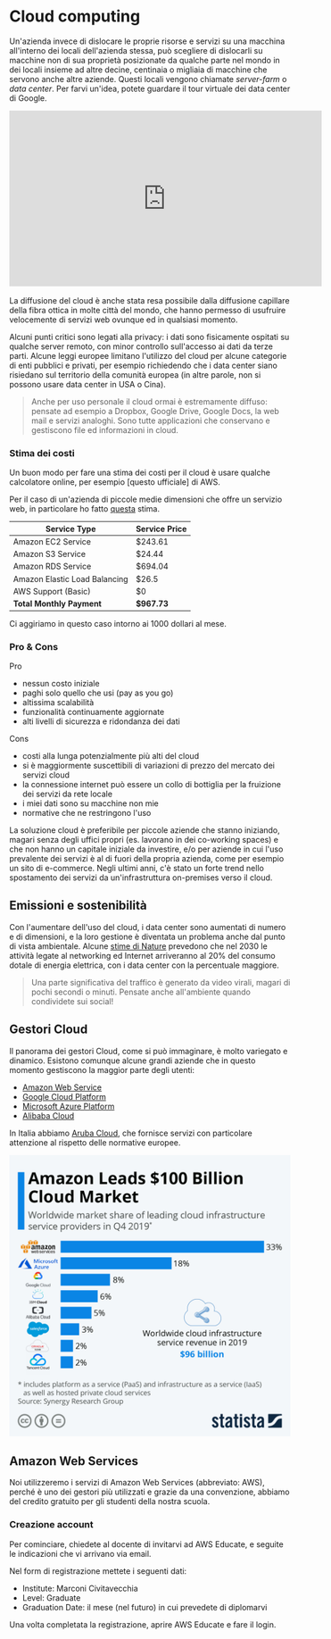 # Cloud computing
Un'azienda invece di dislocare le proprie risorse e servizi su una macchina all'interno dei locali dell'azienda stessa, può scegliere di dislocarli su macchine non di sua proprietà posizionate da qualche parte nel mondo in dei locali insieme ad altre decine, centinaia o migliaia di macchine che servono anche altre aziende. Questi locali vengono chiamate _server-farm_ o _data center_. Per farvi un'idea, potete guardare il tour virtuale dei data center di Google.

<iframe width="560" height="315" src="https://www.youtube.com/embed/XZmGGAbHqa0" frameborder="0" allow="accelerometer; autoplay; encrypted-media; gyroscope; picture-in-picture" allowfullscreen></iframe>

La diffusione del cloud è anche stata resa possibile dalla diffusione capillare della fibra ottica in molte città del mondo, che hanno permesso di usufruire velocemente di servizi web ovunque ed in qualsiasi momento.

Alcuni punti critici sono legati alla privacy: i dati sono fisicamente ospitati su qualche server remoto, con minor controllo sull'accesso ai dati da terze parti. Alcune leggi europee limitano l'utilizzo del cloud per alcune categorie di enti pubblici e privati, per esempio richiedendo che i data center siano risiedano sul territorio della comunità europea (in altre parole, non si possono usare data center in USA o Cina).

> Anche per uso personale il cloud ormai è estremamente diffuso: pensate ad esempio a Dropbox, Google Drive, Google Docs, la web mail e servizi analoghi. Sono tutte applicazioni che conservano e gestiscono file ed informazioni in cloud.


### Stima dei costi
Un buon modo per fare una stima dei costi per il cloud è usare qualche calcolatore online, per esempio [questo ufficiale] di AWS.

Per il caso di un'azienda di piccole medie dimensioni che offre un servizio web, in particolare ho fatto [questa](https://calculator.s3.amazonaws.com/index.html#r=IAD&key=files/calc-ef98cd6733141d329fbbcaffe1d59a4e1ac16a7b&v=ver20200204w5) stima. 

|Service Type|Service Price|
|---|---|
|Amazon EC2 Service | $243.61|
|Amazon S3 Service|$24.44|
|Amazon RDS Service|$694.04|
|Amazon Elastic Load Balancing |$26.5|
|AWS Support (Basic)|$0|
|**Total Monthly Payment**|**$967.73**|

Ci aggiriamo in questo caso intorno ai 1000 dollari al mese. 

### Pro & Cons
Pro
- nessun costo iniziale
- paghi solo quello che usi (pay as you go)
- altissima scalabilità
- funzionalità continuamente aggiornate
- alti livelli di sicurezza e ridondanza dei dati

Cons
- costi alla lunga potenzialmente più alti del cloud
- si è maggiormente suscettibili di variazioni di prezzo del mercato dei servizi cloud
- la connessione internet può essere un collo di bottiglia per la fruizione dei servizi da rete locale
- i miei dati sono su macchine non mie
- normative che ne restringono l'uso

La soluzione cloud è preferibile per piccole aziende che stanno iniziando, magari senza degli uffici propri (es. lavorano in dei co-working spaces) e che non hanno un capitale iniziale da investire, e/o per aziende in cui l'uso prevalente dei servizi è al di fuori della propria azienda, come per esempio un sito di e-commerce.
Negli ultimi anni, c'è stato un forte trend nello spostamento dei servizi da un'infrastruttura on-premises verso il cloud. 


## Emissioni e sostenibilità
Con l'aumentare dell'uso del cloud, i data center sono aumentati di numero e di dimensioni, e la loro gestione è diventata un problema anche dal punto di vista ambientale. Alcune [stime di Nature](https://www.nature.com/articles/d41586-018-06610-y) prevedono che nel 2030 le attività legate al networking ed Internet arriveranno al 20% del consumo dotale di energia elettrica, con i data center con la percentuale maggiore.

> Una parte significativa del traffico è generato da video virali, magari di pochi secondi o minuti. Pensate anche all'ambiente quando condividete sui social!


## Gestori Cloud
Il panorama dei gestori Cloud, come si può immaginare, è molto variegato e dinamico. Esistono comunque alcune grandi aziende che in questo momento gestiscono la maggior parte degli utenti:
- [Amazon Web Service](http://aws.amazon.com/)
- [Google Cloud Platform](https://cloud.google.com/)
- [Microsoft Azure Platform](https://azure.microsoft.com/)
- [Alibaba Cloud](https://us.alibabacloud.com/)

In Italia abbiamo [Aruba Cloud](https://www.cloud.it/), che fornisce servizi con particolare attenzione al rispetto delle normative europee.

<p class="centered img-container">
<img class="centered w80p" title="Cloud chart" alt="Cloud chart" src="assets/cloud-chart.jpeg">
</p>

## Amazon Web Services
Noi utilizzeremo i servizi di Amazon Web Services (abbreviato: AWS), perché è uno dei gestori più utilizzati e grazie da una convenzione, abbiamo del credito gratuito per gli studenti della nostra scuola.

### Creazione account
Per cominciare, chiedete al docente di invitarvi ad AWS Educate, e seguite le indicazioni che vi arrivano via email.

Nel form di registrazione mettete i seguenti dati:
- Institute: Marconi Civitavecchia
- Level: Graduate
- Graduation Date: il mese (nel futuro) in cui prevedete di diplomarvi

Una volta completata la registrazione, aprire AWS Educate e fare il login.
